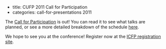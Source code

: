 - title: CUFP 2011 Call for Participation
- categories: call-for-presentations 2011

The [Call for Participation](http://cufp.org/2011/call-participation.html) is out!
You can read it to see what talks are planned, or see a more detailed
breakdown of the schedule [here](http://cufp.org/2011/).

We hope to see you at the conference! Register now at the [ICFP
registration
site](https://regmaster3.com/2011conf/ICFP11/register.php).
